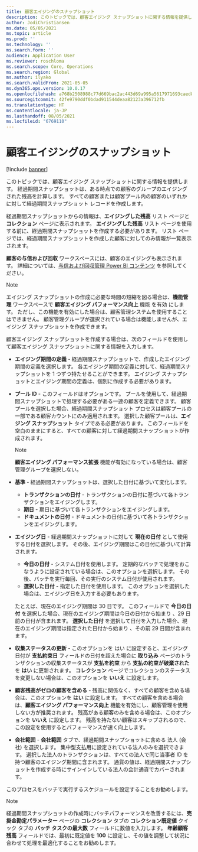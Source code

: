 ```yaml
---
title: 顧客エイジングのスナップショット
description: このトピックでは、顧客エイジング スナップショットに関する情報を提供します。 経過期間スナップショットは、ある時点での顧客のグループのエイジングされた残高を計算します。
author: JodiChristiansen
ms.date: 05/05/2021
ms.topic: article
ms.prod: ''
ms.technology: ''
ms.search.form: ''
audience: Application User
ms.reviewer: roschloma
ms.search.scope: Core, Operations
ms.search.region: Global
ms.author: ilyako
ms.search.validFrom: 2021-05-05
ms.dyn365.ops.version: 10.0.17
ms.openlocfilehash: a768b2508988c77d669bac2ac443d69a995a5617971693caed8e0563a146f853
ms.sourcegitcommit: 42fe9790ddf0bdad911544deaa82123a396712fb
ms.translationtype: HT
ms.contentlocale: ja-JP
ms.lasthandoff: 08/05/2021
ms.locfileid: "6769110"
---
```

# <a name="customer-aging-snapshots"></a>顧客エイジングのスナップショット

[!include [banner](../includes/banner.md)]

このトピックでは、顧客エイジング スナップショットに関する情報を提供します。 経過期間スナップショットは、ある時点での顧客のグループのエイジングされた残高を計算します。 すべての顧客または顧客プール内の顧客のいずれかに対して経過期間スナップショット レコードを作成します。

経過期間スナップショットからの情報は、**エイジングした残高** リスト ページと **コレクション** ページに表示されます。 **エイジングした残高** リスト ページを使用する前に、経過期間スナップショットを作成する必要があります。 リスト ページでは、経過期間スナップショットを作成した顧客に対してのみ情報が一覧表示されます。

**顧客の与信および回収** ワークスペースには、顧客のエイジングも表示されます。 詳細については、[与信および回収管理 Power BI コンテンツ](credit-collections-power-bi.md) を参照してください。

> [!NOTE]
> エイジング スナップショットの作成に必要な時間の短縮を図る場合は、**機能管理** ワークスペースで **顧客エイジング パフォーマンス向上** 機能 を有効 にします。 ただし、この機能を有効にした場合は、顧客管理システムを使用することはできません。 顧客管理グループが選択されている場合は機能しませんが、エイジング スナップショットを作成できます。

顧客エイジング スナップショットを作成する場合は、次のフィールドを使用して顧客エイジング スナップショットに関する情報を入力します。

- **エイジング期間の定義** - 経過期間スナップショットで、作成したエイジング期間の定義を選択します。 各エイジング期間の定義に対して、経過期間スナップショットを 1 つずつ持たせることができます。 エイジング スナップショットとエイジング期間の定義は、個別に作成する必要があります。
- **プール ID** - このフィールドはオプションです。 プールを使用して、経過期間スナップショットで処理する必要がある一連の顧客を定義できます。 顧客プールを選択した場合、経過期間スナップショット プロセスは顧客プールの一部である顧客カウントにのみ適用されます。 選択した顧客プールは、**エイジング スナップショット** タイプである必要があります。 このフィールドを空白のままにすると、すべての顧客に対して経過期間スナップショットが作成されます。

    > [!NOTE]
    > **顧客エイジング パフォーマンス拡張** 機能が有効になっている場合は、顧客管理グループを選択しない。

- **基準** - 経過期間スナップショットは、選択した日付に基づいて変化します。

    - **トランザクションの日付** - トランザクションの日付に基づいて各トランザクションをエイジングします。
    - **期日** - 期日に基づいて各トランザクションをエイジングします。
    - **ドキュメントの日付** - ドキュメントの日付に基づいて各トランザクションをエイジングします。

- **エイジング日** - 経過期間スナップショットに対して **現在の日付** として使用する日付を選択します。 その後、エイジング期間はこの日付に基づいて計算されます。 

    - **今日の日付** - システム日付を使用します。 定期的なバッチで処理をおこなうように設定されている場合は、このオプションを選択します。 その後、バッチを実行毎回、その実行のシステム日付が使用されます。
    - **選択した日付** - 指定した日付を使用します。 このオプションを選択した場合は、エイジング日を入力する必要もあります。

    たとえば、現在のエイジング期間は 30 日です。 このフィールドで **今日の日付** を選択した場合、現在のエイジング期間は今日の日付から始まり 、29 日前の日付が含まれます。 **選択した日付** を選択して日付を入力した場合、現在のエイジング期間は指定された日付から始まり 、その前 29 日間が含まれます。

- **収集ステータスの更新** - このオプションを はい に設定すると、エイジング日付が **支払約束日** フィールドの日付を超えた場合に **取り込み** ページのトランザクションの収集ステータスが **支払を約束** から **支払の約束が破棄された** を **はい** に更新されます。 **コレクション** ページでコレクションのステータスを変更しない場合は、このオプションを **いいえ** に設定します。
- **顧客残高がゼロの顧客を含める** - 残高に関係なく、すべての顧客を含める場合は、このオプションを **はい** に設定します。 すべての顧客を含める場合は、**顧客エイジング パフォーマンス向上** 機能を有効にし、顧客管理を使用しない方が推奨されます。 残高がある顧客のみを含める場合は、このオプションを **いいえ** に設定します。 残高を持たない顧客はスキップされるので、この設定を使用するとパフォーマンスが速く向上します。
- **会社範囲** - **会社範囲** タブで、経過期間スナップショットに含める 法人 (会社) を選択します。 集中型支払用に設定されている法人のみを選択できます。 選択した法人のトランザクションは、すべての法人で同じ当事者 ID を持つ顧客のエイジング期間に含まれます。 通貨の値は、経過期間スナップショットを作成する時にサインインしている法人の会計通貨でカバーされます。

このプロセスをバッチで実行するスケジュールを設定することをお勧めします。

> [!NOTE]
> 経過期間スナップショットの作成時にバッチパフォーマンスを改善するには、**売掛金勘定パラメーター** ページの **コレクション** タブの **コレクション既定値** クイック タブの **バッチ タスクの最大数** フィールドに数値を入力します。 **年齢顧客残高** フィールドでは、最初に既定値を **100** に設定し、その値を調整して状況に合わせて処理を最適化することをお勧めします。

